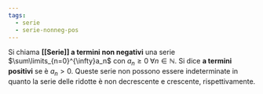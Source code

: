 ```yaml
---
tags:
  - serie
  - serie-nonneg-pos
---
```

Si chiama **[[Serie]] a termini non negativi** una serie $\sum\limits_{n=0}^{\infty}a_n$ con $a_{n}\geq0\;\forall n\in \mathbb{N}$. Si dice **a termini positivi** se è $a_n>0$. Queste serie non possono essere indeterminate in quanto la serie delle ridotte è non decrescente e crescente, rispettivamente.